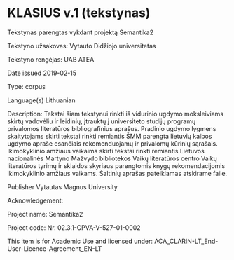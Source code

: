 # KLASIUS v.1 (tekstynas)

Tekstynas parengtas vykdant projektą Semantika2

Tekstyno užsakovas: Vytauto Didžiojo universitetas

Tekstyno rengėjas: UAB ATEA

Date issued 2019-02-15

Type: corpus

Language(s) Lithuanian

Description:
Tekstai šiam tekstynui rinkti iš vidurinio ugdymo moksleiviams skirtų vadovėliu ir leidinių, įtrauktų į universiteto studijų programų privalomos literatūros bibliografinius aprašus. 
Pradinio ugdymo lygmens skaitytojams skirti tekstai rinkti remiantis ŠMM parengta lietuvių kalbos ugdymo apraše esančiais rekomenduojamų ir privalomų kūrinių sąrašais. Ikimokyklinio amžiaus vaikaims skirti tekstai rinkti remiantis Lietuvos nacionalinės Martyno Mažvydo bibliotekos Vaikų literatūros centro Vaikų literatūros tyrimų ir sklaidos skyriaus parengtomis knygų rekomendacijomis ikimokyklinio amžiaus vaikams. 
Šaltinių aprašas pateikiamas atskirame faile.

Publisher Vytautas Magnus University

Acknowledgement: 

Project name: Semantika2 

Project code: Nr. 02.3.1-CPVA-V-527-01-0002

This item is for Academic Use and licensed under: ACA_CLARIN-LT_End-User-Licence-Agreement_EN-LT
 

